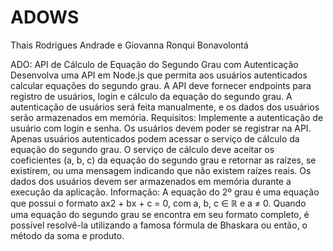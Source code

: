 # ADOWS

Thais Rodrigues Andrade e Giovanna Ronqui Bonavolontá

ADO: API de Cálculo de Equação do Segundo Grau com Autenticação
Desenvolva uma API em Node.js que permita aos usuários autenticados calcular equações do segundo grau. A API deve fornecer endpoints para registro de usuários, login e cálculo da equação do segundo grau. A autenticação de usuários será feita manualmente, e os dados dos usuários serão armazenados em memória.
Requisitos:
Implemente a autenticação de usuário com login e senha.
Os usuários devem poder se registrar na API.
Apenas usuários autenticados podem acessar o serviço de cálculo da equação do segundo grau.
O serviço de cálculo deve aceitar os coeficientes (a, b, c) da equação do segundo grau e retornar as raízes, se existirem, ou uma mensagem indicando que não existem raízes reais.
Os dados dos usuários devem ser armazenados em memória durante a execução da aplicação.
Informação: 
A equação do 2º grau é uma equação que possui o formato ax2 + bx + c = 0, com a, b, c ∈ ℝ e a ≠ 0. Quando uma equação do segundo grau se encontra em seu formato completo, é possível resolvê-la utilizando a famosa fórmula de Bhaskara ou então, o método da soma e produto.
